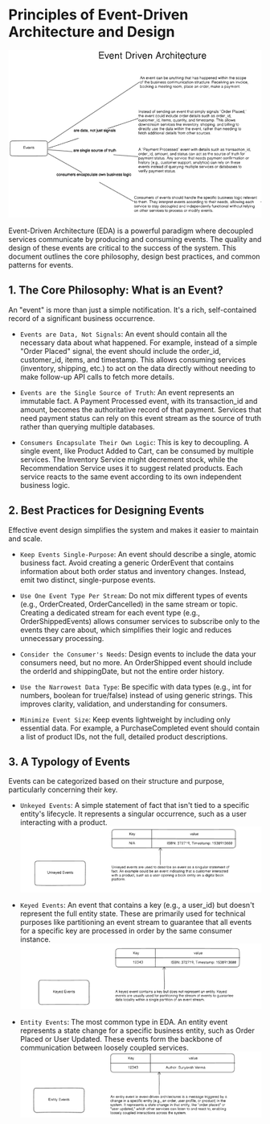 # Principles of Event-Driven Architecture and Design
![main](./images/EventDriven/image.png)

Event-Driven Architecture (EDA) is a powerful paradigm where decoupled services communicate by producing and consuming events. The quality and design of these events are critical to the success of the system. This document outlines the core philosophy, design best practices, and common patterns for events.

## 1. The Core Philosophy: What is an Event?
An "event" is more than just a simple notification. It's a rich, self-contained record of a significant business occurrence.

- `Events are Data, Not Signals`: An event should contain all the necessary data about what happened. For example, instead of a simple "Order Placed" signal, the event should include the order_id, customer_id, items, and timestamp. This allows consuming services (inventory, shipping, etc.) to act on the data directly without needing to make follow-up API calls to fetch more details.

- `Events are the Single Source of Truth`: An event represents an immutable fact. A Payment Processed event, with its transaction_id and amount, becomes the authoritative record of that payment. Services that need payment status can rely on this event stream as the source of truth rather than querying multiple databases.

- `Consumers Encapsulate Their Own Logic`: This is key to decoupling. A single event, like Product Added to Cart, can be consumed by multiple services. The Inventory Service might decrement stock, while the Recommendation Service uses it to suggest related products. Each service reacts to the same event according to its own independent business logic.

## 2. Best Practices for Designing Events
Effective event design simplifies the system and makes it easier to maintain and scale.

- `Keep Events Single-Purpose`: An event should describe a single, atomic business fact. Avoid creating a generic OrderEvent that contains information about both order status and inventory changes. Instead, emit two distinct, single-purpose events.

- `Use One Event Type Per Stream`: Do not mix different types of events (e.g., OrderCreated, OrderCancelled) in the same stream or topic. Creating a dedicated stream for each event type (e.g., OrderShippedEvents) allows consumer services to subscribe only to the events they care about, which simplifies their logic and reduces unnecessary processing.

- `Consider the Consumer's Needs`: Design events to include the data your consumers need, but no more. An OrderShipped event should include the orderId and shippingDate, but not the entire order history.

- `Use the Narrowest Data Type`: Be specific with data types (e.g., int for numbers, boolean for true/false) instead of using generic strings. This improves clarity, validation, and understanding for consumers.

- `Minimize Event Size`: Keep events lightweight by including only essential data. For example, a PurchaseCompleted event should contain a list of product IDs, not the full, detailed product descriptions.

## 3. A Typology of Events
Events can be categorized based on their structure and purpose, particularly concerning their key.

- `Unkeyed Events`: A simple statement of fact that isn't tied to a specific entity's lifecycle. It represents a singular occurrence, such as a user interacting with a product.
![Unkeyed events](./images/EventDriven/e1.png)

- `Keyed Events`: An event that contains a key (e.g., a user_id) but doesn't represent the full entity state. These are primarily used for technical purposes like partitioning an event stream to guarantee that all events for a specific key are processed in order by the same consumer instance.
![Keyed events](./images/EventDriven/e2.png)


- `Entity Events`: The most common type in EDA. An entity event represents a state change for a specific business entity, such as Order Placed or User Updated. These events form the backbone of communication between loosely coupled services.
![Entity events](./images/EventDriven/e3.png)